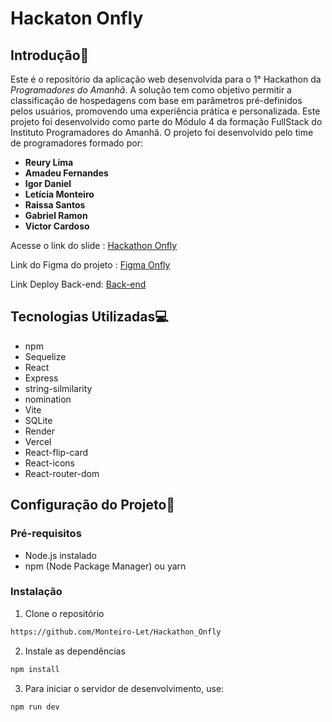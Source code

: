 # Hackaton Onfly 

## Introdução📄 

Este é o repositório da aplicação web desenvolvida para o 1° Hackathon da *Programadores do Amanhã*. A solução tem como objetivo permitir a classificação de hospedagens com base em parâmetros pré-definidos pelos usuários, promovendo uma experiência prática e personalizada.
Este projeto foi desenvolvido como parte do Módulo 4 da formação FullStack do Instituto Programadores do Amanhã.
O projeto foi desenvolvido pelo time de programadores formado por:
- **Reury Lima**
- **Amadeu Fernandes**
- **Igor Daniel**
- **Letícia Monteiro**
- **Raissa Santos**
- **Gabriel Ramon**
- **Victor Cardoso**

Acesse o link do slide : [Hackathon Onfly](https://www.canva.com/design/DAGXbShGHak/mwyY5zFIrDnfTNUDXTfnaw/edit)

Link do Figma do projeto : [Figma Onfly](https://www.figma.com/design/dgAWbaN2HFRZe0pTid3Vvp/HACKATON-PdA?node-id=0-1&t=4ppiZoNRzFwRhwGz-1)

Link Deploy Back-end: [Back-end](https://github.com/IgorDanielS/hacka-pda-backend)

## Tecnologias Utilizadas💻
* npm
* Sequelize
* React
* Express
* string-silmilarity
* nomination
* Vite
* SQLite
* Render 
* Vercel
* React-flip-card
* React-icons
* React-router-dom


## Configuração do Projeto🔧

### Pré-requisitos
* Node.js instalado
* npm (Node Package Manager) ou yarn

### Instalação
1. Clone o repositório
```bash
https://github.com/Monteiro-Let/Hackathon_Onfly
```

2. Instale as dependências
```bash
npm install
```
3. Para iniciar o servidor de desenvolvimento, use:
```bash
npm run dev
```

